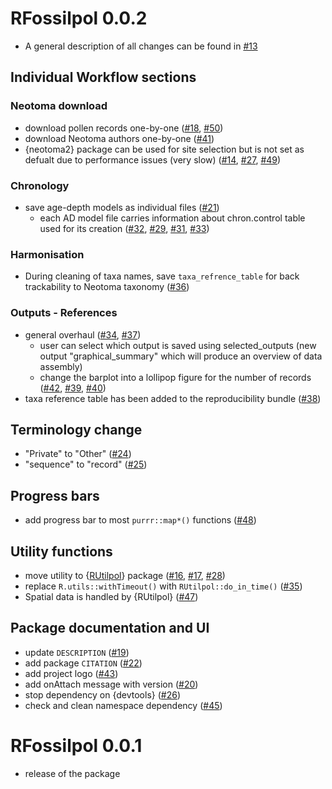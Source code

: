 # RFossilpol 0.0.2

- A general description of all changes can be found in [#13](https://github.com/HOPE-UIB-BIO/R-Fossilpol-package/pull/13)

## Individual Workflow sections

### Neotoma download

- download pollen records one-by-one ([#18](https://github.com/HOPE-UIB-BIO/R-Fossilpol-package/pull/18), [#50](https://github.com/HOPE-UIB-BIO/R-Fossilpol-package/pull/50))
- download Neotoma authors one-by-one ([#41](https://github.com/HOPE-UIB-BIO/R-Fossilpol-package/pull/41))
- {neotoma2} package can be used for site selection but is not set as defualt due to performance issues (very slow) ([#14](https://github.com/HOPE-UIB-BIO/R-Fossilpol-package/pull/14), [#27](https://github.com/HOPE-UIB-BIO/R-Fossilpol-package/pull/27), [#49](https://github.com/HOPE-UIB-BIO/R-Fossilpol-package/pull/49))


### Chronology

- save age-depth models as individual files ([#21](https://github.com/HOPE-UIB-BIO/R-Fossilpol-package/pull/21))
  - each AD model file carries information about chron.control table used for its creation ([#32](https://github.com/HOPE-UIB-BIO/R-Fossilpol-package/pull/32), [#29](https://github.com/HOPE-UIB-BIO/R-Fossilpol-package/pull/29), [#31](https://github.com/HOPE-UIB-BIO/R-Fossilpol-package/pull/31), [#33](https://github.com/HOPE-UIB-BIO/R-Fossilpol-package/pull/33))

### Harmonisation

- During cleaning of taxa names,  save `taxa_refrence_table` for back trackability to Neotoma taxonomy ([#36](https://github.com/HOPE-UIB-BIO/R-Fossilpol-package/pull/36))

### Outputs - References

- general overhaul ([#34](https://github.com/HOPE-UIB-BIO/R-Fossilpol-package/pull/34), [#37](https://github.com/HOPE-UIB-BIO/R-Fossilpol-package/pull/37))
  - user can select which output is saved using selected_outputs (new output "graphical_summary" which will produce an overview of data assembly)
  - change the barplot into a lollipop figure for the number of records ([#42](https://github.com/HOPE-UIB-BIO/R-Fossilpol-package/pull/42), [#39](https://github.com/HOPE-UIB-BIO/R-Fossilpol-package/pull/39), [#40](https://github.com/HOPE-UIB-BIO/R-Fossilpol-package/pull/40))
- taxa reference table has been added to the reproducibility bundle ([#38](https://github.com/HOPE-UIB-BIO/R-Fossilpol-package/pull/38))

## Terminology change

- "Private" to "Other" ([#24](https://github.com/HOPE-UIB-BIO/R-Fossilpol-package/pull/24))
- "sequence" to "record" ([#25](https://github.com/HOPE-UIB-BIO/R-Fossilpol-package/pull/25))

## Progress bars

- add progress bar to most `purrr::map*()` functions ([#48](https://github.com/HOPE-UIB-BIO/R-Fossilpol-package/pull/48))

## Utility functions

- move utility to {[RUtilpol](https://github.com/HOPE-UIB-BIO/R-Utilpol-package)} package ([#16](https://github.com/HOPE-UIB-BIO/R-Fossilpol-package/pull/16), [#17](https://github.com/HOPE-UIB-BIO/R-Fossilpol-package/pull/17), [#28](https://github.com/HOPE-UIB-BIO/R-Fossilpol-package/pull/28))
- replace `R.utils::withTimeout()` with `RUtilpol::do_in_time()` ([#35](https://github.com/HOPE-UIB-BIO/R-Fossilpol-package/pull/35))
- Spatial data is handled by {RUtilpol} ([#47](https://github.com/HOPE-UIB-BIO/R-Fossilpol-package/pull/47))

## Package documentation and UI

- update `DESCRIPTION` ([#19](https://github.com/HOPE-UIB-BIO/R-Fossilpol-package/pull/19))
- add package `CITATION` ([#22](https://github.com/HOPE-UIB-BIO/R-Fossilpol-package/pull/22))
- add project logo ([#43](https://github.com/HOPE-UIB-BIO/R-Fossilpol-package/pull/43))
- add onAttach message with version ([#20](https://github.com/HOPE-UIB-BIO/R-Fossilpol-package/pull/20))
- stop dependency on {devtools} ([#26](https://github.com/HOPE-UIB-BIO/R-Fossilpol-package/pull/26))
- check and clean namespace dependency ([#45](https://github.com/HOPE-UIB-BIO/R-Fossilpol-package/pull/))

# RFossilpol 0.0.1

- release of the package
